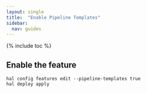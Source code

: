 ```yaml
---
layout: single
title:  "Enable Pipeline Templates"
sidebar:
  nav: guides
---
```


{% include toc %}

## Enable the feature

```
hal config features edit --pipeline-templates true
hal deploy apply
```
